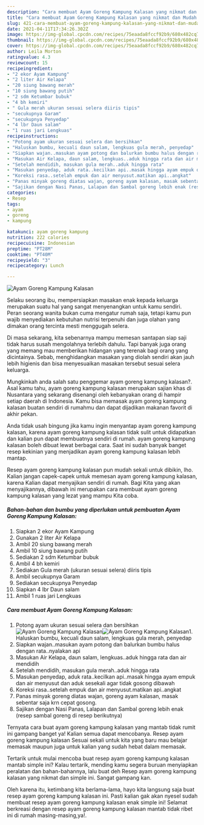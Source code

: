 ```yaml
---
description: "Cara membuat Ayam Goreng Kampung Kalasan yang nikmat dan Mudah Dibuat"
title: "Cara membuat Ayam Goreng Kampung Kalasan yang nikmat dan Mudah Dibuat"
slug: 421-cara-membuat-ayam-goreng-kampung-kalasan-yang-nikmat-dan-mudah-dibuat
date: 2021-04-11T17:34:26.302Z
image: https://img-global.cpcdn.com/recipes/75eaada8fccf92b9/680x482cq70/ayam-goreng-kampung-kalasan-foto-resep-utama.jpg
thumbnail: https://img-global.cpcdn.com/recipes/75eaada8fccf92b9/680x482cq70/ayam-goreng-kampung-kalasan-foto-resep-utama.jpg
cover: https://img-global.cpcdn.com/recipes/75eaada8fccf92b9/680x482cq70/ayam-goreng-kampung-kalasan-foto-resep-utama.jpg
author: Leila Morton
ratingvalue: 4.3
reviewcount: 15
recipeingredient:
- "2 ekor Ayam Kampung"
- "2 liter Air Kelapa"
- "20 siung bawang merah"
- "10 siung bawang putih"
- "2 sdm Ketumbar bubuk"
- "4 bh kemiri"
- " Gula merah ukuran sesuai selera diiris tipis"
- "secukupnya Garam"
- "secukupnya Penyedap"
- "4 lbr Daun salam"
- "1 ruas jari Lengkuas"
recipeinstructions:
- "Potong ayam ukuran sesuai selera dan bersihkan"
- "Haluskan bumbu, kecuali daun salam, lengkuas gula merah, penyedap"
- "Siapkan wajan..masukan ayam potong dan balurkan bumbu halus dengan rata..nyalakan api"
- "Masukan Air Kelapa, daun salam, lengkuas..aduk hingga rata dan air mendidih"
- "Setelah mendidih, masukan gula merah..aduk hingga rata"
- "Masukan penyedap, aduk rata..kecilkan api..masak hingga ayam empuk dan air menyusut dan aduk sesekali agar tidak gosong dibawah"
- "Koreksi rasa..setelah empuk dan air menyusut.matikan api..angkat"
- "Panas minyak goreng diatas wajan, goreng ayam kalasan, masak sebentar saja krn cepat gosong."
- "Sajikan dengan Nasi Panas, Lalapan dan Sambal goreng lebih enak (resep sambal goreng di resep berikutnya)"
categories:
- Resep
tags:
- ayam
- goreng
- kampung

katakunci: ayam goreng kampung 
nutrition: 222 calories
recipecuisine: Indonesian
preptime: "PT28M"
cooktime: "PT40M"
recipeyield: "3"
recipecategory: Lunch

---
```



![Ayam Goreng Kampung Kalasan](https://img-global.cpcdn.com/recipes/75eaada8fccf92b9/680x482cq70/ayam-goreng-kampung-kalasan-foto-resep-utama.jpg)

Selaku seorang ibu, mempersiapkan masakan enak kepada keluarga merupakan suatu hal yang sangat menyenangkan untuk kamu sendiri. Peran seorang  wanita bukan cuma mengatur rumah saja, tetapi kamu pun wajib menyediakan kebutuhan nutrisi terpenuhi dan juga olahan yang dimakan orang tercinta mesti menggugah selera.

Di masa  sekarang, kita sebenarnya mampu memesan santapan siap saji tidak harus susah mengolahnya terlebih dahulu. Tapi banyak juga orang yang memang mau memberikan hidangan yang terenak bagi orang yang dicintainya. Sebab, menghidangkan masakan yang diolah sendiri akan jauh lebih higienis dan bisa menyesuaikan masakan tersebut sesuai selera keluarga. 



Mungkinkah anda salah satu penggemar ayam goreng kampung kalasan?. Asal kamu tahu, ayam goreng kampung kalasan merupakan sajian khas di Nusantara yang sekarang disenangi oleh kebanyakan orang di hampir setiap daerah di Indonesia. Kamu bisa memasak ayam goreng kampung kalasan buatan sendiri di rumahmu dan dapat dijadikan makanan favorit di akhir pekan.

Anda tidak usah bingung jika kamu ingin menyantap ayam goreng kampung kalasan, karena ayam goreng kampung kalasan tidak sulit untuk didapatkan dan kalian pun dapat membuatnya sendiri di rumah. ayam goreng kampung kalasan boleh dibuat lewat berbagai cara. Saat ini sudah banyak banget resep kekinian yang menjadikan ayam goreng kampung kalasan lebih mantap.

Resep ayam goreng kampung kalasan pun mudah sekali untuk dibikin, lho. Kalian jangan capek-capek untuk memesan ayam goreng kampung kalasan, karena Kalian dapat menyajikan sendiri di rumah. Bagi Kita yang akan menyajikannya, dibawah ini merupakan cara membuat ayam goreng kampung kalasan yang lezat yang mampu Kita coba.

<!--inarticleads1-->

##### Bahan-bahan dan bumbu yang diperlukan untuk pembuatan Ayam Goreng Kampung Kalasan:

1. Siapkan 2 ekor Ayam Kampung
1. Gunakan 2 liter Air Kelapa
1. Ambil 20 siung bawang merah
1. Ambil 10 siung bawang putih
1. Sediakan 2 sdm Ketumbar bubuk
1. Ambil 4 bh kemiri
1. Sediakan  Gula merah (ukuran sesuai selera) diiris tipis
1. Ambil secukupnya Garam
1. Sediakan secukupnya Penyedap
1. Siapkan 4 lbr Daun salam
1. Ambil 1 ruas jari Lengkuas




<!--inarticleads2-->

##### Cara membuat Ayam Goreng Kampung Kalasan:

1. Potong ayam ukuran sesuai selera dan bersihkan
<img src="https://img-global.cpcdn.com/steps/8a37b2f495e32e9a/160x128cq70/ayam-goreng-kampung-kalasan-langkah-memasak-1-foto.jpg" alt="Ayam Goreng Kampung Kalasan"><img src="https://img-global.cpcdn.com/steps/747e160a01a8c489/160x128cq70/ayam-goreng-kampung-kalasan-langkah-memasak-1-foto.jpg" alt="Ayam Goreng Kampung Kalasan">1. Haluskan bumbu, kecuali daun salam, lengkuas gula merah, penyedap
1. Siapkan wajan..masukan ayam potong dan balurkan bumbu halus dengan rata..nyalakan api
1. Masukan Air Kelapa, daun salam, lengkuas..aduk hingga rata dan air mendidih
1. Setelah mendidih, masukan gula merah..aduk hingga rata
1. Masukan penyedap, aduk rata..kecilkan api..masak hingga ayam empuk dan air menyusut dan aduk sesekali agar tidak gosong dibawah
1. Koreksi rasa..setelah empuk dan air menyusut.matikan api..angkat
1. Panas minyak goreng diatas wajan, goreng ayam kalasan, masak sebentar saja krn cepat gosong.
1. Sajikan dengan Nasi Panas, Lalapan dan Sambal goreng lebih enak (resep sambal goreng di resep berikutnya)




Ternyata cara buat ayam goreng kampung kalasan yang mantab tidak rumit ini gampang banget ya! Kalian semua dapat mencobanya. Resep ayam goreng kampung kalasan Sesuai sekali untuk kita yang baru mau belajar memasak maupun juga untuk kalian yang sudah hebat dalam memasak.

Tertarik untuk mulai mencoba buat resep ayam goreng kampung kalasan mantab simple ini? Kalau tertarik, mending kamu segera buruan menyiapkan peralatan dan bahan-bahannya, lalu buat deh Resep ayam goreng kampung kalasan yang nikmat dan simple ini. Sangat gampang kan. 

Oleh karena itu, ketimbang kita berlama-lama, hayo kita langsung saja buat resep ayam goreng kampung kalasan ini. Pasti kalian gak akan nyesel sudah membuat resep ayam goreng kampung kalasan enak simple ini! Selamat berkreasi dengan resep ayam goreng kampung kalasan mantab tidak ribet ini di rumah masing-masing,ya!.

